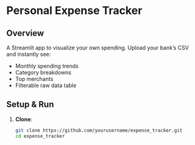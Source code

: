 # Personal Expense Tracker

## Overview  
A Streamlit app to visualize your own spending. Upload your bank’s CSV and instantly see:
- Monthly spending trends  
- Category breakdowns  
- Top merchants  
- Filterable raw data table  

## Setup & Run

1. **Clone**:
   ```bash
   git clone https://github.com/yourusername/expense_tracker.git
   cd expense_tracker
